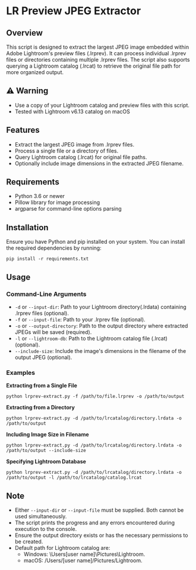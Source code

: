 # LR Preview JPEG Extractor

## Overview
This script is designed to extract the largest JPEG image embedded within Adobe Lightroom's preview files (.lrprev). It can process individual .lrprev files or directories containing multiple .lrprev files. The script also supports querying a Lightroom catalog (.lrcat) to retrieve the original file path for more organized output.

## :warning: Warning 
 - Use a copy of your Lightroom catalog and preview files with this script.
 - Tested with Lightroom v6.13 catalog on macOS

## Features
- Extract the largest JPEG image from .lrprev files.
- Process a single file or a directory of files.
- Query Lightroom catalog (.lrcat) for original file paths.
- Optionally include image dimensions in the extracted JPEG filename.

## Requirements
- Python 3.6 or newer
- Pillow library for image processing
- argparse for command-line options parsing

## Installation
Ensure you have Python and pip installed on your system. You can install the required dependencies by running:

```
pip install -r requirements.txt
```

## Usage

### Command-Line Arguments
- `-d` or `--input-dir`: Path to your Lightroom directory(.lrdata) containing .lrprev files (optional).
- `-f` or `--input-file`: Path to your .lrprev file (optional).
- `-o` or `--output-directory`: Path to the output directory where extracted JPEGs will be saved (required).
- `-l` or `--lightroom-db`: Path to the Lightroom catalog file (.lrcat) (optional).
- `--include-size`: Include the image's dimensions in the filename of the output JPEG (optional).

### Examples

**Extracting from a Single File**

```
python lrprev-extract.py -f /path/to/file.lrprev -o /path/to/output
```

**Extracting from a Directory**

```
python lrprev-extract.py -d /path/to/lrcatalog/directory.lrdata -o /path/to/output
```

**Including Image Size in Filename**

```
python lrprev-extract.py -d /path/to/lrcatalog/directory.lrdata -o /path/to/output --include-size
```

**Specifying Lightroom Database**

```
python lrprev-extract.py -d /path/to/lrcatalog/directory.lrdata -o /path/to/output -l /path/to/lrcatalog/catalog.lrcat
```

## Note
- Either `--input-dir` or `--input-file` must be supplied. Both cannot be used simultaneously.
- The script prints the progress and any errors encountered during execution to the console.
- Ensure the output directory exists or has the necessary permissions to be created.
- Default path for Lightroom catalog are:
    - Windows: \Users\[user name]\Pictures\Lightroom.
    - macOS: /Users/[user name]/Pictures/Lightroom.
